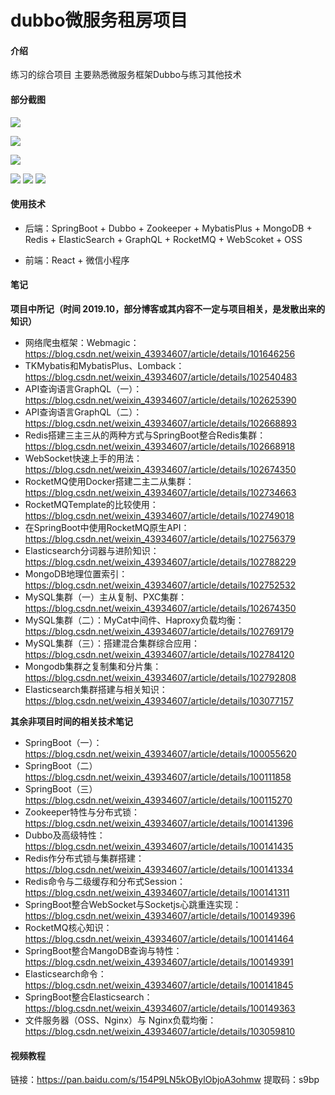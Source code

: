 # dubbo微服务租房项目

#### 介绍
练习的综合项目 主要熟悉微服务框架Dubbo与练习其他技术

#### 部分截图
![](https://gitee.com/yzx66/haoke/raw/master/1.png)

![](https://gitee.com/yzx66/haoke/raw/master/2.png)

![](https://gitee.com/yzx66/haoke/raw/master/3.png)

![](https://gitee.com/yzx66/haoke/raw/master/4.png)
![](https://gitee.com/yzx66/haoke/raw/master/5.png)
![](https://gitee.com/yzx66/haoke/raw/master/6.png)

#### 使用技术

* 后端：SpringBoot + Dubbo + Zookeeper + MybatisPlus + MongoDB + Redis + ElasticSearch + GraphQL + RocketMQ + WebScoket + OSS

* 前端：React + 微信小程序

#### 笔记
**项目中所记（时间 2019.10，部分博客或其内容不一定与项目相关，是发散出来的知识）**
* 网络爬虫框架：Webmagic：https://blog.csdn.net/weixin_43934607/article/details/101646256
* TKMybatis和MybatisPlus、Lomback：https://blog.csdn.net/weixin_43934607/article/details/102540483
* API查询语言GraphQL（一）：https://blog.csdn.net/weixin_43934607/article/details/102625390
* API查询语言GraphQL（二）：https://blog.csdn.net/weixin_43934607/article/details/102668893
* Redis搭建三主三从的两种方式与SpringBoot整合Redis集群：https://blog.csdn.net/weixin_43934607/article/details/102668918
* WebSocket快速上手的用法：https://blog.csdn.net/weixin_43934607/article/details/102674350
* RocketMQ使用Docker搭建二主二从集群：https://blog.csdn.net/weixin_43934607/article/details/102734663
* RocketMQTemplate的比较使用：https://blog.csdn.net/weixin_43934607/article/details/102749018
* 在SpringBoot中使用RocketMQ原生API：https://blog.csdn.net/weixin_43934607/article/details/102756379
* Elasticsearch分词器与进阶知识：https://blog.csdn.net/weixin_43934607/article/details/102788229
* MongoDB地理位置索引：https://blog.csdn.net/weixin_43934607/article/details/102752532
* MySQL集群（一）主从复制、PXC集群：https://blog.csdn.net/weixin_43934607/article/details/102674350
* MySQL集群（二）：MyCat中间件、Haproxy负载均衡：https://blog.csdn.net/weixin_43934607/article/details/102769179
* MySQL集群（三）：搭建混合集群综合应用：https://blog.csdn.net/weixin_43934607/article/details/102784120
* Mongodb集群之复制集和分片集：https://blog.csdn.net/weixin_43934607/article/details/102792808
* Elasticsearch集群搭建与相关知识：https://blog.csdn.net/weixin_43934607/article/details/103077157


**其余非项目时间的相关技术笔记**
* SpringBoot（一）：https://blog.csdn.net/weixin_43934607/article/details/100055620
* SpringBoot（二）https://blog.csdn.net/weixin_43934607/article/details/100111858
* SpringBoot（三）https://blog.csdn.net/weixin_43934607/article/details/100115270
* Zookeeper特性与分布式锁：https://blog.csdn.net/weixin_43934607/article/details/100141396
* Dubbo及高级特性：https://blog.csdn.net/weixin_43934607/article/details/100141435
* Redis作分布式锁与集群搭建：https://blog.csdn.net/weixin_43934607/article/details/100141334
* Redis命令与二级缓存和分布式Session：https://blog.csdn.net/weixin_43934607/article/details/100141311
* SpringBoot整合WebSocket与Socketjs心跳重连实现：https://blog.csdn.net/weixin_43934607/article/details/100149396
* RocketMQ核心知识：https://blog.csdn.net/weixin_43934607/article/details/100141464
* SpringBoot整合MangoDB查询与特性：https://blog.csdn.net/weixin_43934607/article/details/100149391
* Elasticsearch命令：https://blog.csdn.net/weixin_43934607/article/details/100141845
* SpringBoot整合Elasticsearch：https://blog.csdn.net/weixin_43934607/article/details/100149363
* 文件服务器（OSS、Nginx）与 Nginx负载均衡：https://blog.csdn.net/weixin_43934607/article/details/103059810

#### 视频教程
链接：https://pan.baidu.com/s/154P9LN5kOBylObjoA3ohmw 
提取码：s9bp
